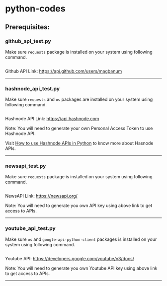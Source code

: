 # python-codes

## Prerequisites:

### github_api_test.py
Make sure ```requests``` package is installed on your system using following command.
``` pip install requests
```
Github API Link: https://api.github.com/users/magbanum

-------------------------------------------------------
### hashnode_api_test.py
Make sure ```requests``` and ```os``` packages are installed on your system using following command.
``` pip install requests os
```
Hashnode API Link: https://api.hashnode.com

Note: You will need to generate your own Personal Access Token to use Hashnode API.

Visit [How to use Hashnode APIs in Python](https://magbanum.tech/how-to-use-hashnode-apis-in-python) to know more about Hasnode APIs.

-------------------------------------------------------
### newsapi_test.py
Make sure ```requests``` package is installed on your system using following command.
``` pip install requests
```
NewsAPI Link: https://newsapi.org/

Note: You will need to generate you own API key using above link to get access to APIs. 

-------------------------------------------------------
### youtube_api_test.py
Make sure ```os``` and ```google-api-python-client``` packages is installed on your system using following command.
``` pip install os google-api-python-client
```
Youtube API: https://developers.google.com/youtube/v3/docs/

Note: You will need to generate you own Youtube API key using above link to get access to APIs.

-------------------------------------------------------